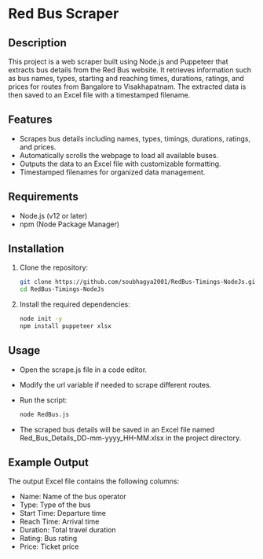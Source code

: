 # Red Bus Scraper

## Description

This project is a web scraper built using Node.js and Puppeteer that extracts bus details from the Red Bus website. It retrieves information such as bus names, types, starting and reaching times, durations, ratings, and prices for routes from Bangalore to Visakhapatnam. The extracted data is then saved to an Excel file with a timestamped filename.

## Features

- Scrapes bus details including names, types, timings, durations, ratings, and prices.
- Automatically scrolls the webpage to load all available buses.
- Outputs the data to an Excel file with customizable formatting.
- Timestamped filenames for organized data management.

## Requirements

- Node.js (v12 or later)
- npm (Node Package Manager)

## Installation

1. Clone the repository:

   ```bash
   git clone https://github.com/soubhagya2001/RedBus-Timings-NodeJs.git
   cd RedBus-Timings-NodeJs

2. Install the required dependencies:

   ```bash
   node init -y
   npm install puppeteer xlsx

## Usage
- Open the scrape.js file in a code editor.
- Modify the url variable if needed to scrape different routes.
- Run the script:

   ```bash
   node RedBus.js
- The scraped bus details will be saved in an Excel file named Red_Bus_Details_DD-mm-yyyy_HH-MM.xlsx in the project directory.

## Example Output 
The output Excel file contains the following columns:
* Name: Name of the bus operator<br>
* Type: Type of the bus<br>
* Start Time: Departure time<br>
* Reach Time: Arrival time<br>
* Duration: Total travel duration<br>
* Rating: Bus rating<br>
* Price: Ticket price<br>
